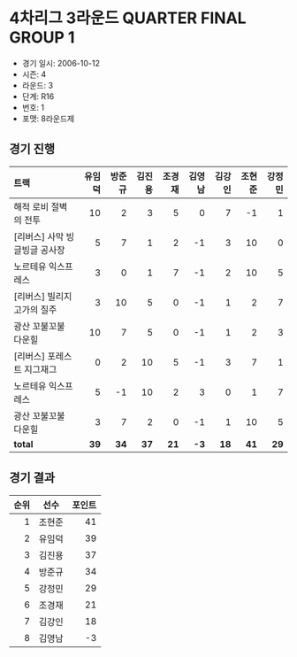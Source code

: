 # 4차리그 3라운드 QUARTER FINAL GROUP 1

- 경기 일시: 2006-10-12
- 시즌: 4
- 라운드: 3
- 단계: R16
- 번호: 1
- 포맷: 8라운드제





## 경기 진행

| 트랙 | 유임덕 | 방준규 | 김진용 | 조경재 | 김영남 | 김강인 | 조현준 | 강정민 |
|:---|---:|---:|---:|---:|---:|---:|---:|---:|
| 해적 로비 절벽의 전투 | 10 | 2 | 3 | 5 | 0 | 7 | -1 | 1 |
| [리버스] 사막 빙글빙글 공사장 | 5 | 7 | 1 | 2 | -1 | 3 | 10 | 0 |
| 노르테유 익스프레스 | 3 | 0 | 1 | 7 | -1 | 2 | 10 | 5 |
| [리버스] 빌리지 고가의 질주 | 3 | 10 | 5 | 0 | -1 | 1 | 2 | 7 |
| 광산 꼬불꼬불 다운힐 | 10 | 7 | 5 | 0 | -1 | 1 | 2 | 3 |
| [리버스] 포레스트 지그재그 | 0 | 2 | 10 | 5 | -1 | 3 | 7 | 1 |
| 노르테유 익스프레스 | 5 | -1 | 10 | 2 | 3 | 0 | 1 | 7 |
| 광산 꼬불꼬불 다운힐 | 3 | 7 | 2 | 0 | -1 | 1 | 10 | 5 |
| __total__ | __39__ | __34__ | __37__ | __21__ | __-3__ | __18__ | __41__ | __29__ |




## 경기 결과

| 순위 | 선수 | 포인트 |
|---:|:---:|---:|
| 1 | 조현준 | 41 |
| 2 | 유임덕 | 39 |
| 3 | 김진용 | 37 |
| 4 | 방준규 | 34 |
| 5 | 강정민 | 29 |
| 6 | 조경재 | 21 |
| 7 | 김강인 | 18 |
| 8 | 김영남 | -3 |

